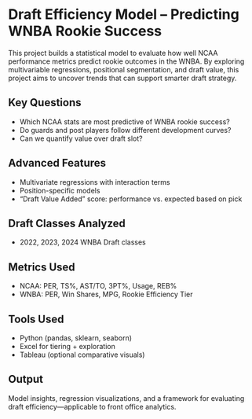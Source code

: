 # Draft Efficiency Model – Predicting WNBA Rookie Success

This project builds a statistical model to evaluate how well NCAA performance metrics predict rookie outcomes in the WNBA. By exploring multivariable regressions, positional segmentation, and draft value, this project aims to uncover trends that can support smarter draft strategy.

## Key Questions
- Which NCAA stats are most predictive of WNBA rookie success?
- Do guards and post players follow different development curves?
- Can we quantify value over draft slot?

## Advanced Features
- Multivariate regressions with interaction terms
- Position-specific models
- “Draft Value Added” score: performance vs. expected based on pick

## Draft Classes Analyzed
- 2022, 2023, 2024 WNBA Draft classes

## Metrics Used
- NCAA: PER, TS%, AST/TO, 3PT%, Usage, REB%
- WNBA: PER, Win Shares, MPG, Rookie Efficiency Tier

## Tools Used
- Python (pandas, sklearn, seaborn)
- Excel for tiering + exploration
- Tableau (optional comparative visuals)

## Output
Model insights, regression visualizations, and a framework for evaluating draft efficiency—applicable to front office analytics.
